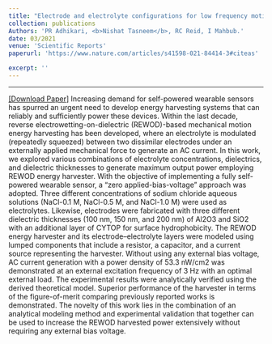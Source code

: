 ```yaml
---
title: "Electrode and electrolyte configurations for low frequency motion energy harvesting based on reverse electrowetting"
collection: publications
Authors: 'PR Adhikari, <b>Nishat Tasneem</b>, RC Reid, I Mahbub.'
date: 03/2021
venue: 'Scientific Reports'
paperurl: 'https://www.nature.com/articles/s41598-021-84414-3#citeas'

excerpt: ''
---
```

---
<a href='https://www.nature.com/articles/s41598-021-84414-3#citeas' target="_blank">[Download Paper]</a>
Increasing demand for self-powered wearable sensors has spurred an urgent need to develop energy harvesting systems that can reliably and sufficiently power these devices. Within the last decade, reverse electrowetting-on-dielectric (REWOD)-based mechanical motion energy harvesting has been developed, where an electrolyte is modulated (repeatedly squeezed) between two dissimilar electrodes under an externally applied mechanical force to generate an AC current. In this work, we explored various combinations of electrolyte concentrations, dielectrics, and dielectric thicknesses to generate maximum output power employing REWOD energy harvester. With the objective of implementing a fully self-powered wearable sensor, a “zero applied-bias-voltage” approach was adopted. Three different concentrations of sodium chloride aqueous solutions (NaCl-0.1 M, NaCl-0.5 M, and NaCl-1.0 M) were used as electrolytes. Likewise, electrodes were fabricated with three different dielectric thicknesses (100 nm, 150 nm, and 200 nm) of Al2O3 and SiO2 with an additional layer of CYTOP for surface hydrophobicity. The REWOD energy harvester and its electrode–electrolyte layers were modeled using lumped components that include a resistor, a capacitor, and a current source representing the harvester. Without using any external bias voltage, AC current generation with a power density of 53.3 nW/cm2 was demonstrated at an external excitation frequency of 3 Hz with an optimal external load. The experimental results were analytically verified using the derived theoretical model. Superior performance of the harvester in terms of the figure-of-merit comparing previously reported works is demonstrated. The novelty of this work lies in the combination of an analytical modeling method and experimental validation that together can be used to increase the REWOD harvested power extensively without requiring any external bias voltage.


<p align="justify">

</p>
